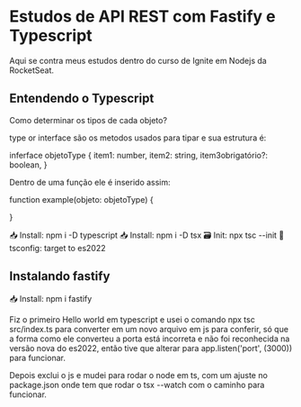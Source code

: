 # Estudos de API REST com Fastify e Typescript

Aqui se contra meus estudos dentro do curso de Ignite em Nodejs da RocketSeat.

## Entendendo o Typescript

Como determinar os tipos de cada objeto?

type or interface são os metodos usados para tipar e sua estrutura é:

inferface objetoType {
    item1: number,
    item2: string,
    item3obrigatório?: boolean, 
}

Dentro de uma função ele é inserido assim:

function example(objeto: objetoType) {

}

📥 Install: npm i -D typescript
📥 Install: npm i -D tsx
🗃️ Init: npx tsc --init
🔁 tsconfig: target to es2022

## Instalando fastify

📥 Install: npm i fastify

Fiz o primeiro Hello world em typescript e usei o comando npx tsc src/index.ts para converter em um novo arquivo em js para conferir, só que a forma como ele converteu a porta está incorreta e não foi reconhecida na versão nova do es2022, então tive que alterar para app.listen('port', (3000)) para funcionar.

Depois exclui o js e mudei para rodar o node em ts, com um ajuste no package.json onde tem que rodar o tsx --watch com o caminho para funcionar.

